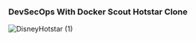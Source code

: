 ### DevSecOps With Docker Scout Hotstar Clone
![DisneyHotstar (1)](https://github.com/user-attachments/assets/4389de0c-5ee4-4dd4-91c9-dad4a1673bc1)

